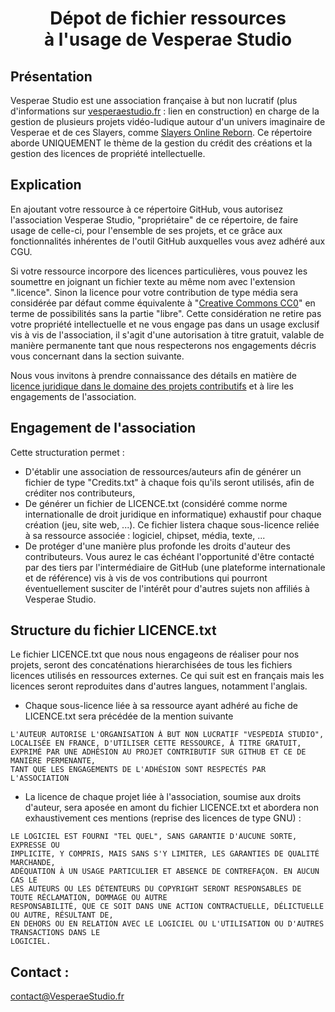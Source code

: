 # <center>Dépot de fichier ressources <br/> à l'usage de Vesperae Studio</center>

## Présentation
Vesperae Studio est une association française à but non lucratif (plus d'informations sur [vesperaestudio.fr](https://vesperaestudio.fr) : lien en construction) en charge de la gestion de plusieurs projets vidéo-ludique autour d'un univers imaginaire de Vesperae et de ces Slayers, comme [Slayers Online Reborn](https://slayersonline.net).
Ce répertoire aborde UNIQUEMENT le thème de la gestion du crédit des créations et la gestion des licences de propriété intellectuelle.

## Explication

En ajoutant votre ressource à ce répertoire GitHub, vous autorisez l'association Vesperae Studio, "propriétaire" de ce répertoire, de faire usage de celle-ci, pour l'ensemble de ses projets, et ce grâce aux fonctionnalités inhérentes de l'outil GitHub auxquelles vous avez adhéré aux CGU.

Si votre ressource incorpore des licences particulières, vous pouvez les soumettre en joignant un fichier texte au même nom avec l'extension ".licence". 
Sinon la licence pour votre contribution de type média sera considérée par défaut comme équivalente à "[Creative Commons CC0](https://choosealicense.com/licenses/cc0-1.0/)" en terme de possibilités sans la partie "libre". Cette considération ne retire pas votre propriété intellectuelle et ne vous engage pas dans un usage exclusif vis à vis de l'association, il s'agit d'une autorisation à titre gratuit, valable de manière permanente tant que nous respecterons nos engagements décris vous concernant dans la section suivante. 

Nous vous invitons à prendre connaissance des détails en matière de [licence juridique dans le domaine des projets contributifs](https://choosealicense.com/) et à lire les engagements de l'association.


## Engagement de l'association

Cette structuration permet :
- D'établir une association de ressources/auteurs afin de générer un fichier de type "Credits.txt" à chaque fois qu'ils seront utilisés, afin de créditer nos contributeurs,
- De générer un fichier de LICENCE.txt (considéré comme norme internationalle de droit juridique en informatique) exhaustif pour chaque création (jeu, site web, ...). Ce fichier listera chaque sous-licence reliée à sa ressource associée : logiciel, chipset, média, texte, ...
- De protéger d'une manière plus profonde les droits d'auteur des contributeurs. Vous aurez le cas échéant l'opportunité d'être contacté par des tiers par l'intermédiaire de GitHub (une plateforme internationale et de référence) vis à vis de vos contributions qui pourront éventuellement susciter de l'intérêt pour d'autres sujets non affiliés à Vesperae Studio. 

## Structure du fichier LICENCE.txt

Le fichier LICENCE.txt que nous nous engageons de réaliser pour nos projets, seront des concaténations hierarchisées de tous les fichiers licences utilisés en ressources externes. Ce qui suit est en français mais les licences seront reproduites dans d'autres langues, notamment l'anglais.
- Chaque sous-licence liée à sa ressource ayant adhéré au fiche de LICENCE.txt sera précédée de la mention suivante 

```
L'AUTEUR AUTORISE L'ORGANISATION À BUT NON LUCRATIF "VESPEDIA STUDIO",
LOCALISÉE EN FRANCE, D'UTILISER CETTE RESSOURCE, À TITRE GRATUIT,
EXPRIMÉ PAR UNE ADHÉSION AU PROJET CONTRIBUTIF SUR GITHUB ET CE DE MANIÈRE PERMENANTE,
TANT QUE LES ENGAGEMENTS DE L'ADHÉSION SONT RESPECTÉS PAR L'ASSOCIATION
```

- La licence de chaque projet liée à l'association, soumise aux droits d'auteur, sera aposée en amont du fichier LICENCE.txt et abordera non exhaustivement ces mentions (reprise des licences de type GNU) :

```
LE LOGICIEL EST FOURNI "TEL QUEL", SANS GARANTIE D'AUCUNE SORTE, EXPRESSE OU
IMPLICITE, Y COMPRIS, MAIS SANS S'Y LIMITER, LES GARANTIES DE QUALITÉ MARCHANDE,
ADÉQUATION À UN USAGE PARTICULIER ET ABSENCE DE CONTREFAÇON. EN AUCUN CAS LE
LES AUTEURS OU LES DÉTENTEURS DU COPYRIGHT SERONT RESPONSABLES DE TOUTE RÉCLAMATION, DOMMAGE OU AUTRE
RESPONSABILITÉ, QUE CE SOIT DANS UNE ACTION CONTRACTUELLE, DÉLICTUELLE OU AUTRE, RÉSULTANT DE,
EN DEHORS OU EN RELATION AVEC LE LOGICIEL OU L'UTILISATION OU D'AUTRES TRANSACTIONS DANS LE
LOGICIEL.
```



## Contact :
contact@VesperaeStudio.fr
